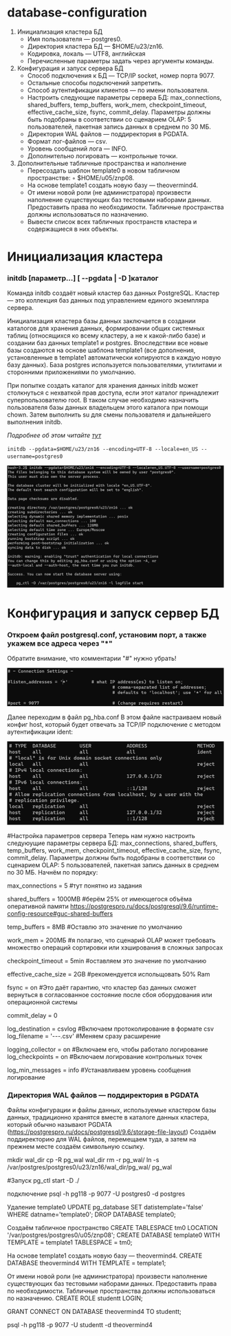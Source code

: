 # database-configuration
1. Инициализация кластера БД
     - Имя пользователя — postgres0.
     - Директория кластера БД — $HOME/u23/zn16.
     - Кодировка, локаль — UTF8, английская
     - Перечисленные параметры задать через аргументы команды.
2. Конфигурация и запуск сервера БД
     - Способ подключения к БД — TCP/IP socket, номер порта 9077.
     - Остальные способы подключений запретить.
     - Способ аутентификации клиентов — по имени пользователя.
     - Настроить следующие параметры сервера БД: max_connections,
shared_buffers, temp_buffers, work_mem, checkpoint_timeout,
effective_cache_size, fsync, commit_delay. Параметры должны быть
подобраны в соответствии со сценарием OLAP: 5 пользователей, пакетная
запись данных в среднем по 30 МБ.
     - Директория WAL файлов — поддиректория в PGDATA.
     - Формат лог-файлов — csv.
     - Уровень сообщений лога — INFO.
     - Дополнительно логировать — контрольные точки.
3. Дополнительные табличные пространства и наполнение
     - Пересоздать шаблон template0 в новом табличном пространстве:
         ◦ $HOME/u05/znp08.
     - На основе template1 создать новую базу — theovermind4.
     - От имени новой роли (не администратора) произвести наполнение
существующих баз тестовыми наборами данных. Предоставить права по
необходимости. Табличные пространства должны использоваться по назначению.
     - Вывести список всех табличных пространств кластера и содержащиеся
в них объекты.

# Инициализация кластера
### initdb [параметр...] [ --pgdata | -D ]каталог
Команда initdb создаёт новый кластер баз данных PostgreSQL. Кластер — это коллекция баз данных под управлением единого экземпляра сервера.

Инициализация кластера базы данных заключается в создании каталогов для хранения данных, формировании общих системных таблиц (относящихся ко всему кластеру, а не к какой-либо базе) и создании баз данных template1 и postgres. Впоследствии все новые базы создаются на основе шаблона template1 (все дополнения, установленные в template1 автоматически копируются в каждую новую базу данных). База postgres используется пользователями, утилитами и сторонними приложениями по умолчанию.

При попытке создать каталог для хранения данных initdb может столкнуться с нехваткой прав доступа, если этот каталог принадлежит суперпользователю root. В таком случае необходимо назначить пользователя базы данных владельцем этого каталога при помощи chown. Затем выполнить su для смены пользователя и дальнейшего выполнения initdb.

*Подробнее об этом читайте [тут](https://postgrespro.ru/docs/postgresql/9.6/app-initdb#:~:text=initdb%20%D0%B8%D0%BD%D0%B8%D1%86%D0%B8%D0%B0%D0%BB%D0%B8%D0%B7%D0%B8%D1%80%D1%83%D0%B5%D1%82%20%D0%BB%D0%BE%D0%BA%D0%B0%D0%BB%D0%B8%20%D0%B8%20%D0%BA%D0%BE%D0%B4%D0%B8%D1%80%D0%BE%D0%B2%D0%BA%D0%B8,%D0%BF%D1%80%D0%B8%20%D1%81%D0%BE%D0%B7%D0%B4%D0%B0%D0%BD%D0%B8%D0%B8%20%D0%BD%D0%BE%D0%B2%D0%BE%D0%B9%20%D0%B1%D0%B0%D0%B7%D1%8B%20%D0%B4%D0%B0%D0%BD%D0%BD%D1%8B%D1%85.)*

`initdb --pgdata=$HOME/u23/zn16 --encoding=UTF-8 --locale=en_US --username=postgres0`

![Вывод команды](/images/picture-1.png)

# Конфигурация и запуск сервер БД
### Откроем файл postgresql.conf, установим порт, а также укажем все адреса через "*"
Обратите внимание, что комментарии "#" нужно убрать!

![Символ "#" нужно убрать](/images/picture-2.png "DELETE '#'")

Далее переходим в файл pg_hba.conf
В этом файле настраиваем новый конфиг host, который будет отвечать за TCP/IP подключение с методом аутентификации ident:

![файл pg_hba.conf](/images/picture-3.png)

#Настройка параметров сервера
Теперь нам нужно настроить следуюущие параметры сервера БД: max_connections, shared_buffers, temp_buffers, work_mem, checkpoint_timeout, effective_cache_size, fsync, commit_delay. Параметры должны быть подобраны в соответствии со сценарием OLAP: 5 пользователей, пакетная запись данных в среднем по 30 МБ. Начнём по порядку:

max_connections = 5         #тут понятно из задания

shared_buffers = 1000MB     #берём 25% от имеющегося объёма оперативной памяти https://postgrespro.ru/docs/postgresql/9.6/runtime-config-resource#guc-shared-buffers

temp_buffers = 8MB          #Оставлю это значение по умолчанию

work_mem = 200МБ            #я полагаю, что сценарий OLAP может требовать множество операций сортировки или хэширования в сложных запросах

checkpoint_timeout = 5min   #оставляем это значение по умолчанию

effective_cache_size = 2GB  #рекомендуется испольщовать 50% Ram

fsync = on                  #Это даёт гарантию, что кластер баз данных сможет вернуться в согласованное состояние после сбоя оборудования или операционной системы

commit_delay = 0

log_destination = csvlog    #Включаем протоколирование в формате csv
log_filename = '---.csv'    #Меняем сразу расширение

logging_collector = on      #Включаем его, чтобы работало логирование
log_checkpoints = on        #Включаем логирование контрольных точек

log_min_messages = info     #Устанавливаем уровень сообщения логирование

### Директория WAL файлов — поддиректория в PGDATA
Файлы конфигурации и файлы данных, используемые кластером базы данных, традиционно хранятся вместе в каталоге данных кластера, который обычно называют PGDATA (https://postgrespro.ru/docs/postgresql/9.6/storage-file-layout)
Создаём поддиректорию для WAL файлов, перемещаем туда, а затем на прежнем месте создаём символьную ссылку.

mkdir wal_dir
cp -R pg_wal wal_dir
rm -r pg_wal/
ln -s /var/postgres/postgres0/u23/zn16/wal_dir/pg_wal/ pg_wal

#Запуск
pg_ctl start -D ./

подключение
psql -h pg118 -p 9077 -U postgres0 -d postgres

Удаление template0
UPDATE pg_database SET datistemplate='false' WHERE datname='template0';
DROP DATABASE template0;

Создаём табличное пространство
CREATE TABLESPACE tm0 LOCATION '/var/postgres/postgres0/u05/znp08';
CREATE DATABASE template0 WITH TEMPLATE = template1 TABLESPACE = tm0;

На основе template1 создать новую базу — theovermind4.
CREATE DATABASE theovermind4 WITH TEMPLATE = template1;

От имени новой роли (не администратора) произвести наполнение
существующих баз тестовыми наборами данных. Предоставить права по
необходимости. Табличные пространства должны использоваться по назначению.
CREATE ROLE studentt LOGIN;

GRANT CONNECT ON DATABASE theovermind4 TO studentt;

psql -h pg118 -p 9077 -U studentt -d theovermind4
